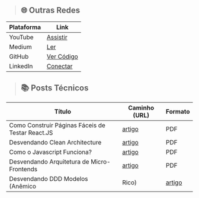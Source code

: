 >## 🌐 Outras Redes

| Plataforma    |                            Link                                     |
|---------------|--------------------------------------------------------------------|
| YouTube       | [Assistir](https://www.youtube.com/@the-coding-hub-r2p/videos)    |
| Medium        | [Ler](https://medium.com/@Isaac-Gomes)                            |
| GitHub        | [Ver Código](https://github.com/isaac545454)                      |
| LinkedIn      | [Conectar](https://www.linkedin.com/in/isaac-gomes-matos/)        |

>## 📚 Posts Técnicos

| Título                           | Caminho (URL)                                                      | Formato |
|-----------------------------------|---------------------------------------------------------------------|---------|
| Como Construir Páginas Fáceis de Testar React.JS | [artigo](./POSTS/1729771983913.pdf) | PDF     |
| Desvendando Clean Architecture | [artigo](./POSTS/1722255239556.pdf) | PDF     |
| Como o Javascript Funciona? | [artigo](./POSTS/1724674537163.pdf) | PDF     |
| Desvendando Arquitetura de Micro-Frontends | [artigo](./POSTS/1724070801501.pdf) | PDF     |
| Desvendando DDD Modelos (Anêmico | Rico) | [artigo](./POSTS/1723464839636.pdf) | PDF     |

